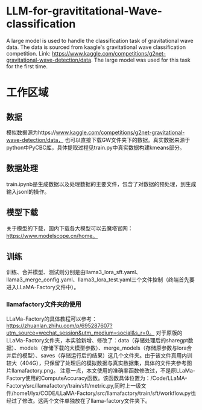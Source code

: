 # LLM-for-gravititational-Wave-classification
A large model is used to handle the classification task of gravitational wave data. The data is sourced from kaagle's gravitational wave classification competition. Link: https://www.kaggle.com/competitions/g2net-gravitational-wave-detection/data. The large model was used for this task for the first time.

# 工作区域
## 数据 
模拟数据源为https://www.kaggle.com/competitions/g2net-gravitational-wave-detection/data， 也可以直接下载GW文件夹下的数据。真实数据来源于python中PyCBC库，具体提取过程见train.py中真实数据构建kmeans部分。

## 数据处理
train.ipynb是生成数据以及处理数据的主要文件，包含了对数据的预处理，到生成输入jsonl的操作。

## 模型下载
关于模型的下载，国内下载各大模型可以去魔塔官网：https://www.modelscope.cn/home。

## 训练
训练、合并模型、测试则分别是由llama3_lora_sft.yaml、llama3_merge_config.yaml、llama3_lora_test.yaml三个文件控制（终端首先要进入LLaMA-Factory文件中）。

### llamafactory文件夹的使用
LLaMa-Factory的具体教程可以参考：https://zhuanlan.zhihu.com/p/695287607?utm_source=wechat_session&utm_medium=social&s_r=0。
对于原版的LLaMa-Factory文件夹，本实验新增、修改了：data（存储处理后的sharegpt数据）、models（存储下载的大模型参数）、merge_models（存储原参数与lora合并后的模型）、saves（存储运行后的结果）这几个文件夹。由于该文件真用内训较大（404G），只保留了处理后的模拟数据与真实数据集，具体的文件夹参考图片llamafactory.png。
注意一点，本文使用的准确率函数修改过，不是原LLaMa-Factory使用的ComputeAccuracy函数。该函数具体位置为：/Code/LLaMA-Factory/src/llamafactory/train/sft/metric.py,同时上一级文件/home1/lyx/CODE/LLaMA-Factory/src/llamafactory/train/sft/workflow.py也经过了修改。这两个文件单独放在了llama-factory文件夹下。



